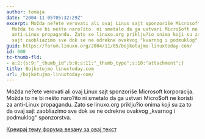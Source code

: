 ```yaml
---
author: tomaja
date: "2004-11-05T05:32:29Z"
excerpt: Možda ne?ete verovati ali ovaj Linux sajt sponzoriše Microsoft korporacija.
  Možda to ne bi nešto naro?ito  ni smetalo da ga ustvari Micro$oft ne koristi za
  anti-Linux propagandu. Zato se linuxo.org priklju?io onima koji su za to da ovaj
  sajt zaobliazimo sve dok se ne odrekne ovakvog "kvarnog i podmuklog" sponzorstva.
guid: https://forum.linuxo.org/2004/11/05/bojkotujmo-linuxtoday-com/
id: 600
tc-thumb-fld:
- a:2:{s:9:"_thumb_id";b:0;s:11:"_thumb_type";s:10:"attachment";}
title: Bojkotujmo linuxtoday.com
url: /bojkotujmo-linuxtoday-com/
---
```

Možda ne?ete verovati ali ovaj Linux sajt sponzoriše Microsoft korporacija. Možda to ne bi nešto naro?ito ni smetalo da ga ustvari Micro$oft ne koristi za anti-Linux propagandu. Zato se linuxo.org priklju?io onima koji su za to da ovaj sajt zaobliazimo sve dok se ne odrekne ovakvog &#8222;kvarnog i podmuklog&#8220; sponzorstva.<!--break-->

[Креирај тему форума везану за овај текст](https://linuxo.org/nova-tema-na-forumu/?se_pid=600)